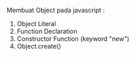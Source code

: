 Membuat Object pada javascript :
1. Object Literal
2. Function Declaration
3. Constructor Function (keyword "new") 
4. Object.create()